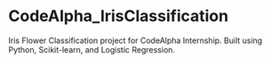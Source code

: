 # CodeAlpha_IrisClassification
Iris Flower Classification project for CodeAlpha Internship. Built using Python, Scikit-learn, and Logistic Regression.

